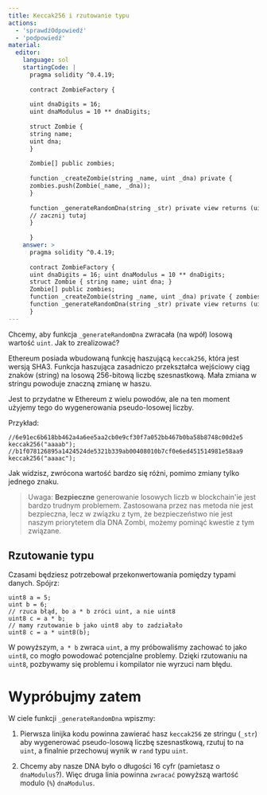 ```yaml
---
title: Keccak256 i rzutowanie typu
actions:
  - 'sprawdźOdpowiedź'
  - 'podpowiedź'
material:
  editor:
    language: sol
    startingCode: |
      pragma solidity ^0.4.19;
      
      contract ZombieFactory {
      
      uint dnaDigits = 16;
      uint dnaModulus = 10 ** dnaDigits;
      
      struct Zombie {
      string name;
      uint dna;
      }
      
      Zombie[] public zombies;
      
      function _createZombie(string _name, uint _dna) private {
      zombies.push(Zombie(_name, _dna));
      }
      
      function _generateRandomDna(string _str) private view returns (uint) {
      // zacznij tutaj
      }
      
      }
    answer: >
      pragma solidity ^0.4.19;
      
      contract ZombieFactory {
      uint dnaDigits = 16; uint dnaModulus = 10 ** dnaDigits;
      struct Zombie { string name; uint dna; }
      Zombie[] public zombies;
      function _createZombie(string _name, uint _dna) private { zombies.push(Zombie(_name, _dna)); }
      function _generateRandomDna(string _str) private view returns (uint) { uint rand = uint(keccak256(_str)); return rand % dnaModulus; }
      }
---
```

Chcemy, aby funkcja `_generateRandomDna` zwracała (na wpół) losową wartość `uint`. Jak to zrealizować?

Ethereum posiada wbudowaną funkcję haszującą `keccak256`, która jest wersją SHA3. Funkcja haszująca zasadniczo przekształca wejściowy ciąg znaków (string) na losową 256-bitową liczbę szesnastkową. Mała zmiana w stringu powoduje znaczną zmianę w haszu.

Jest to przydatne w Ethereum z wielu powodów, ale na ten moment użyjemy tego do wygenerowania pseudo-losowej liczby.

Przykład:

    //6e91ec6b618bb462a4a6ee5aa2cb0e9cf30f7a052bb467b0ba58b8748c00d2e5
    keccak256("aaaab");
    //b1f078126895a1424524de5321b339ab00408010b7cf0e6ed451514981e58aa9
    keccak256("aaaac");
    

Jak widzisz, zwrócona wartość bardzo się różni, pomimo zmiany tylko jednego znaku.

> Uwaga: **Bezpieczne** generowanie losowych liczb w blockchain'ie jest bardzo trudnym problemem. Zastosowana przez nas metoda nie jest bezpieczna, lecz w związku z tym, że bezpieczeństwo nie jest naszym priorytetem dla DNA Zombi, możemy pominąć kwestie z tym związane.

## Rzutowanie typu

Czasami będziesz potrzebował przekonwertowania pomiędzy typami danych. Spójrz:

    uint8 a = 5;
    uint b = 6;
    // rzuca błąd, bo a * b zróci uint, a nie uint8
    uint8 c = a * b; 
    // mamy rzutowanie b jako uint8 aby to zadziałało
    uint8 c = a * uint8(b); 
    

W powyższym, `a * b` zwraca `uint`, a my próbowaliśmy zachować to jako `uint8`, co mogło powodować potencjalne problemy. Dzięki rzutowaniu na `uint8`, pozbywamy się problemu i kompilator nie wyrzuci nam błędu.

# Wypróbujmy zatem

W ciele funkcji `_generateRandomDna` wpiszmy:

1. Pierwsza linijka kodu powinna zawierać hasz `keccak256` ze stringu (`_str`) aby wygenerować pseudo-losową liczbę szesnastkową, rzutuj to na `uint`, a finalnie przechowuj wynik w `rand` typu `uint`.

2. Chcemy aby nasze DNA było o długości 16 cyfr (pamietasz o `dnaModulus`?). Więc druga linia powinna `zwracać` powyższą wartość modulo (`%`) `dnaModulus`.